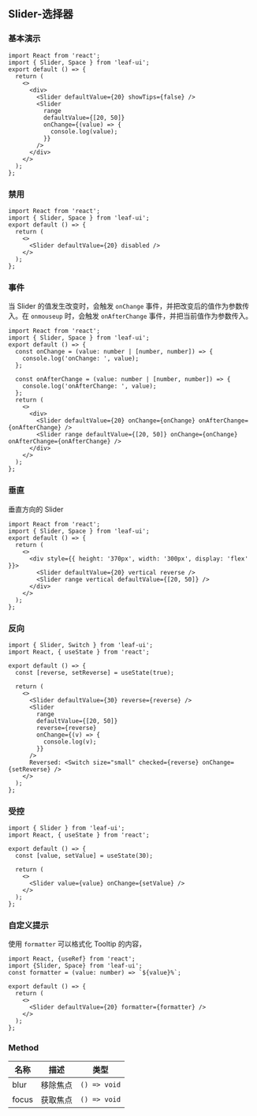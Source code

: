 ## Slider-选择器

### 基本演示

```tsx
import React from 'react';
import { Slider, Space } from 'leaf-ui';
export default () => {
  return (
    <>
      <div>
        <Slider defaultValue={20} showTips={false} />
        <Slider
          range
          defaultValue={[20, 50]}
          onChange={(value) => {
            console.log(value);
          }}
        />
      </div>
    </>
  );
};
```

### 禁用

```tsx
import React from 'react';
import { Slider, Space } from 'leaf-ui';
export default () => {
  return (
    <>
      <Slider defaultValue={20} disabled />
    </>
  );
};
```

### 事件

当 Slider 的值发生改变时，会触发 `onChange` 事件，并把改变后的值作为参数传入。在 `onmouseup` 时，会触发 `onAfterChange` 事件，并把当前值作为参数传入。

```tsx
import React from 'react';
import { Slider, Space } from 'leaf-ui';
export default () => {
  const onChange = (value: number | [number, number]) => {
    console.log('onChange: ', value);
  };

  const onAfterChange = (value: number | [number, number]) => {
    console.log('onAfterChange: ', value);
  };
  return (
    <>
      <div>
        <Slider defaultValue={20} onChange={onChange} onAfterChange={onAfterChange} />
        <Slider range defaultValue={[20, 50]} onChange={onChange} onAfterChange={onAfterChange} />
      </div>
    </>
  );
};
```

### 垂直

垂直方向的 Slider

```tsx
import React from 'react';
import { Slider, Space } from 'leaf-ui';
export default () => {
  return (
    <>
      <div style={{ height: '370px', width: '300px', display: 'flex' }}>
        <Slider defaultValue={20} vertical reverse />
        <Slider range vertical defaultValue={[20, 50]} />
      </div>
    </>
  );
};
```

### 反向

```tsx
import { Slider, Switch } from 'leaf-ui';
import React, { useState } from 'react';

export default () => {
  const [reverse, setReverse] = useState(true);

  return (
    <>
      <Slider defaultValue={30} reverse={reverse} />
      <Slider
        range
        defaultValue={[20, 50]}
        reverse={reverse}
        onChange={(v) => {
          console.log(v);
        }}
      />
      Reversed: <Switch size="small" checked={reverse} onChange={setReverse} />
    </>
  );
};
```

### 受控

```tsx
import { Slider } from 'leaf-ui';
import React, { useState } from 'react';

export default () => {
  const [value, setValue] = useState(30);

  return (
    <>
      <Slider value={value} onChange={setValue} />
    </>
  );
};
```

### 自定义提示
使用 `formatter` 可以格式化 Tooltip 的内容，

```tsx
import React, {useRef} from 'react';
import {Slider, Space} from 'leaf-ui';
const formatter = (value: number) => `${value}%`;

export default () => {
  return (
    <>
      <Slider defaultValue={20} formatter={formatter} />
    </>
  );
};
```

<API src="./Slider.tsx">

### Method

| 名称    | 描述   | 类型         |
|-------|------|------------|
| blur  | 移除焦点 | `() => void` |
| focus | 获取焦点 |   `() => void`         |

